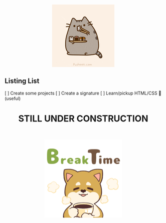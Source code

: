 <p align='center'>
	<a href='https://github.com/sudohappy/Playground/tree/sushicat/JJ/sushicat'>
		<img src='img/cateatsushigif.gif' alt='Cat Using chopstick to eat sushi'>
	</a>
</p>

Listing List
-----------------------
[ ] Create some projects
[ ] Create a signature
[ ] Learn/pickup HTML/CSS :thinking: (useful)


<h1 align='center'>STILL UNDER CONSTRUCTION</h1>
<br>
<p align='center'>
	<a href='https://github.com/sudohappy/Playground/tree/sushicat/JJ/sushicat'>
		<img src='img/break-time.gif' alt='shiba with text break-time' height="250" width="250">
	</a>
</p>